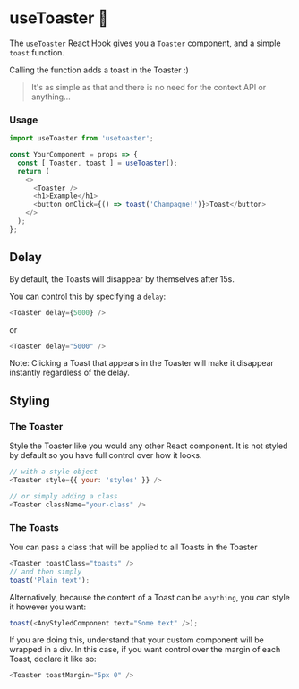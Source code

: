# useToaster 🍞

The `useToaster` React Hook gives you a `Toaster` component, and a simple `toast` function.

Calling the function adds a toast in the Toaster :)
>It's as simple as that and there is no need for the context API or anything...

### Usage
```js
import useToaster from 'usetoaster';

const YourComponent = props => {
  const [ Toaster, toast ] = useToaster();
  return (
    <>
      <Toaster />
      <h1>Example</h1>
      <button onClick={() => toast('Champagne!')}>Toast</button>
    </>
  );
};
```

## Delay
By default, the Toasts will disappear by themselves after 15s.

You can control this by specifying a `delay`:
```js
<Toaster delay={5000} />
```
or
```js
<Toaster delay="5000" />
```

Note: Clicking a Toast that appears in the Toaster will make it disappear instantly regardless of the delay.

## Styling
### The Toaster
Style the Toaster like you would any other React component. It is not styled by default so you have full control over how it looks.
```js
// with a style object
<Toaster style={{ your: 'styles' }} />

// or simply adding a class
<Toaster className="your-class" />
```

### The Toasts
You can pass a class that will be applied to all Toasts in the Toaster
```js
<Toaster toastClass="toasts" />
// and then simply
toast('Plain text');
```

Alternatively, because the content of a Toast can be `anything`, you can style it however you want:
```js
toast(<AnyStyledComponent text="Some text" />);
```
If you are doing this, understand that your custom component will be wrapped in a div.
In this case, if you want control over the margin of each Toast, declare it like so:
```js
<Toaster toastMargin="5px 0" />
```